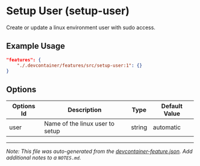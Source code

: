 
# Setup User (setup-user)

Create or update a linux environment user with sudo access.

## Example Usage

```json
"features": {
    "./.devcontainer/features/src/setup-user:1": {}
}
```

## Options

| Options Id | Description | Type | Default Value |
|-----|-----|-----|-----|
| user | Name of the linux user to setup | string | automatic |



---

_Note: This file was auto-generated from the [devcontainer-feature.json](devcontainer-feature.json).  Add additional notes to a `NOTES.md`._
